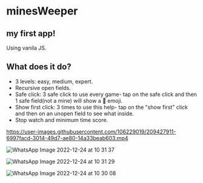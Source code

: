 # minesWeeper
## my first app!
Using vanila JS. 

## What does it do?
- 3 levels: easy, medium, expert.
- Recursive open fields.
- Safe click: 3 safe click to use every game- tap on the safe click and then 1 safe field(not a mine) will show a 🤙 emoji.
- Show first click: 3 times to use this help- tap on the "show first" click and then on an unopen field to see what inside.
- Stop watch and minimum time score. 



https://user-images.githubusercontent.com/106229019/209427911-6997facd-3014-49d7-ae80-14a33beab603.mp4


![WhatsApp Image 2022-12-24 at 10 31 37](https://user-images.githubusercontent.com/106229019/209427915-fcdf2b82-dd56-44e0-8a60-ce87eb189067.jpeg)

![WhatsApp Image 2022-12-24 at 10 31 29](https://user-images.githubusercontent.com/106229019/209427919-323620a9-e312-4fc7-84e8-d58b16015d94.jpeg)

![WhatsApp Image 2022-12-24 at 10 30 08](https://user-images.githubusercontent.com/106229019/209427922-6ea9c1a7-0321-4b35-8f4a-0f493f95b9a0.jpeg)

